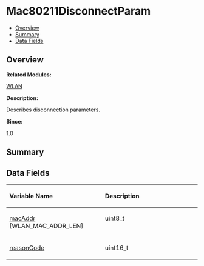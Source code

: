 # Mac80211DisconnectParam<a name="ZH-CN_TOPIC_0000001055078147"></a>

-   [Overview](#section1038643457165632)
-   [Summary](#section1604791986165632)
-   [Data Fields](#pub-attribs)

## **Overview**<a name="section1038643457165632"></a>

**Related Modules:**

[WLAN](WLAN.md)

**Description:**

Describes disconnection parameters. 

**Since:**

1.0

## **Summary**<a name="section1604791986165632"></a>

## Data Fields<a name="pub-attribs"></a>

<a name="table419982565165632"></a>
<table><thead align="left"><tr id="row1264372418165632"><th class="cellrowborder" valign="top" width="50%" id="mcps1.1.3.1.1"><p id="p1144336656165632"><a name="p1144336656165632"></a><a name="p1144336656165632"></a>Variable Name</p>
</th>
<th class="cellrowborder" valign="top" width="50%" id="mcps1.1.3.1.2"><p id="p417862502165632"><a name="p417862502165632"></a><a name="p417862502165632"></a>Description</p>
</th>
</tr>
</thead>
<tbody><tr id="row1724335440165632"><td class="cellrowborder" valign="top" width="50%" headers="mcps1.1.3.1.1 "><p id="p193432582165632"><a name="p193432582165632"></a><a name="p193432582165632"></a><a href="WLAN.md#ga98f76b11c4cac6945526d048cb925e6c">macAddr</a> [WLAN_MAC_ADDR_LEN]</p>
</td>
<td class="cellrowborder" valign="top" width="50%" headers="mcps1.1.3.1.2 "><p id="p1990762748165632"><a name="p1990762748165632"></a><a name="p1990762748165632"></a>uint8_t </p>
</td>
</tr>
<tr id="row1250067636165632"><td class="cellrowborder" valign="top" width="50%" headers="mcps1.1.3.1.1 "><p id="p1294176620165632"><a name="p1294176620165632"></a><a name="p1294176620165632"></a><a href="WLAN.md#ga5fe7610b3bff3864f9a2fee995c907ef">reasonCode</a></p>
</td>
<td class="cellrowborder" valign="top" width="50%" headers="mcps1.1.3.1.2 "><p id="p2036022755165632"><a name="p2036022755165632"></a><a name="p2036022755165632"></a>uint16_t </p>
</td>
</tr>
</tbody>
</table>

